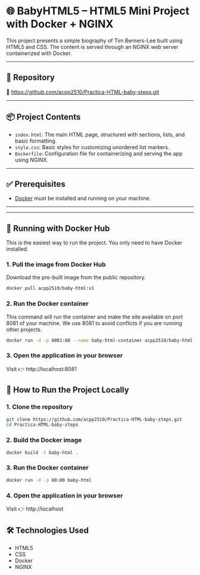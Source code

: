 # 🌐 BabyHTML5 – HTML5 Mini Project with Docker + NGINX

This project presents a simple biography of Tim Berners-Lee built using HTML5 and CSS. The content is served through an NGINX web server containerized with Docker.

---

## 📁 Repository

🔗 https://github.com/acpp2510/Practica-HTML-baby-steps.git

---

## 📦 Project Contents

- `index.html`: The main HTML page, structured with sections, lists, and basic formatting.
- `style.css`: Basic styles for customizing unordered list markers.
- `Dockerfile`: Configuration file for containerizing and serving the app using NGINX.

---

## ✅ Prerequisites

- [Docker](https://www.docker.com/get-started) must be installed and running on your machine.

---
---

## 🐳 Running with Docker Hub

This is the easiest way to run the project. You only need to have Docker installed.

### 1. Pull the image from Docker Hub
Download the pre-built image from the public repository.

```bash
docker pull acpp2510/baby-html:v1
```

### 2. Run the Docker container
This command will run the container and make the site available on port 8081 of your machine. We use 8081 to avoid conflicts if you are running other projects.
```bash
docker run -d -p 8081:80 --name baby-html-container acpp2510/baby-html:v1
```
### 3. Open the application in your browser
Visit 👉 http://localhost:8081
## 🚀 How to Run the Project Locally

### 1. Clone the repository

```bash
git clone https://github.com/acpp2510/Practica-HTML-baby-steps.git
cd Practica-HTML-baby-steps
```

### 2. Build the Docker image
```bash
docker build -t baby-html .
```

### 3. Run the Docker container
```bash
docker run -d -p 80:80 baby-html
```

### 4. Open the application in your browser
Visit 👉 http://localhost

## 🛠 Technologies Used

- HTML5
- CSS
- Docker
- NGINX